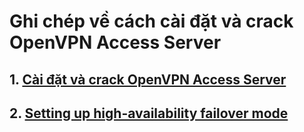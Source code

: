 # Ghi chép về cách cài đặt và crack OpenVPN Access Server #
## 1. [Cài đặt và crack OpenVPN Access Server](../crack-openvpnas/) ##
## 2. [Setting up high-availability failover mode](../openvpn-failover/) 
